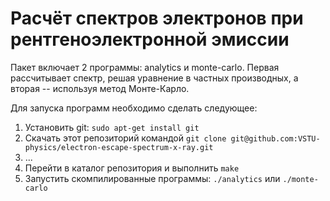 Расчёт спектров электронов при рентгеноэлектронной эмиссии
==========================================================

Пакет включает 2 программы: analytics и monte-carlo. Первая рассчитывает
спектр, решая уравнение в частных производных, а вторая -- используя метод
Монте-Карло.

Для запуска программ необходимо сделать следующее:

1. Установить git: `sudo apt-get install git`
2. Скачать этот репозиторий командой  `git clone git@github.com:VSTU-physics/electron-escape-spectrum-x-ray.git`
3. ...
4. Перейти в каталог репозитория и выполнить `make`
5. Запустить скомпилированные программы: `./analytics` или `./monte-carlo`
